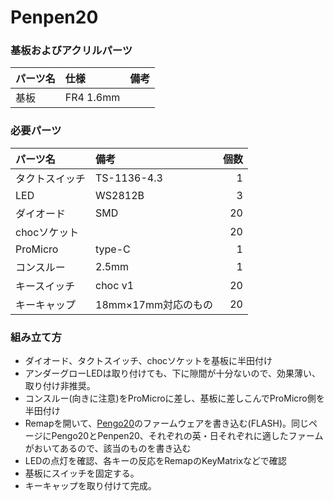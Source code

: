 # Penpen20
### 基板およびアクリルパーツ
|パーツ名|仕様|備考|
|:---|:---|:---|
|基板|FR4 1.6mm||

### 必要パーツ
|パーツ名|備考|個数|
|:---|:---|---:|
|タクトスイッチ|TS-1136-4.3|1|
|LED|WS2812B|3|
|ダイオード|SMD|20|
|chocソケット||20|
|ProMicro|type-C|1|
|コンスルー|2.5mm|1|
|キースイッチ|choc v1|20|
|キーキャップ|18mm×17mm対応のもの|20|

### 組み立て方
- ダイオード、タクトスイッチ、chocソケットを基板に半田付け
- アンダーグローLEDは取り付けても、下に隙間が十分ないので、効果薄い、取り付け非推奨。
- コンスルー(向きに注意)をProMicroに差し、基板に差しこんでProMicro側を半田付け
- Remapを開いて、[Pengo20](https://remap-keys.app/catalog/NtWGzE0zA4201EqOwXhT)のファームウェアを書き込む(FLASH)。同じページにPengo20とPenpen20、それぞれの英・日それぞれに適したファームがおいてあるので、該当のものを書き込む
- LEDの点灯を確認、各キーの反応をRemapのKeyMatrixなどで確認
- 基板にスイッチを固定する。
- キーキャップを取り付けて完成。

